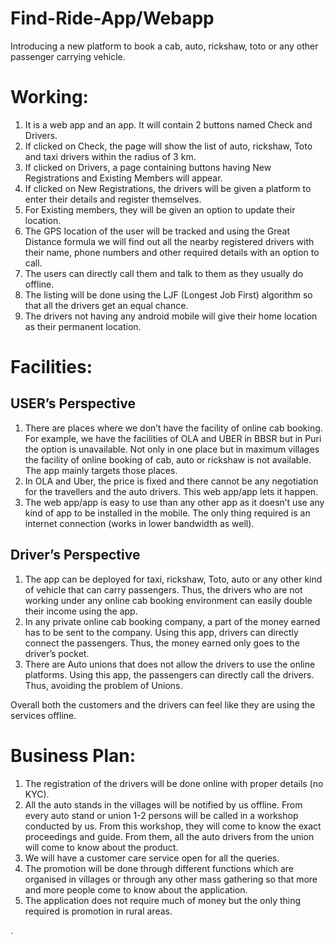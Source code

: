 # Find-Ride-App/Webapp
Introducing a new platform to book a cab, auto, rickshaw, toto or any other passenger carrying vehicle.
# Working: 
1.	It is a web app and an app. It will contain 2 buttons named Check and Drivers. 
2.	If clicked on Check, the page will show the list of auto, rickshaw, Toto and taxi drivers within the radius of 3 km.
3.	If clicked on Drivers, a page containing buttons having New Registrations and Existing Members will appear.
4.	If clicked on New Registrations, the drivers will be given a platform to enter their details and register themselves.
5.	For Existing members, they will be given an option to update their location.
6.	The GPS location of the user will be tracked and using the Great Distance formula we will find out all the nearby registered drivers with their name, phone numbers and other required details with an option to call.
7.	 The users can directly call them and talk to them as they usually do offline.
8.	The listing will be done using the LJF (Longest Job First) algorithm so that all the drivers get an equal chance.
9.	The drivers not having any android mobile will give their home location as their permanent location.

# Facilities: 
## USER’s Perspective
1.	There are places where we don’t have the facility of online cab booking. For example, we have the facilities of OLA and UBER in BBSR but in Puri the option is unavailable. Not only in one place but in maximum villages the facility of online booking of cab, auto or rickshaw is not available. The app mainly targets those places.
2.	In OLA and Uber, the price is fixed and there cannot be any negotiation for the travellers and the auto drivers. This web app/app lets it happen.
3.	The web app/app is easy to use than any other app as it doesn’t use any kind of app to be installed in the mobile. The only thing required is an internet connection (works in lower bandwidth as well).

## Driver’s Perspective
1.	The app can be deployed for taxi, rickshaw, Toto, auto or any other kind of vehicle that can carry passengers. Thus, the drivers who are not working under any online cab booking environment can easily double their income using the app.
2.	In any private online cab booking company, a part of the money earned has to be sent to the company. Using this app, drivers can directly connect the passengers. Thus, the money earned only goes to the driver’s pocket.
3.	There are Auto unions that does not allow the drivers to use the online platforms. Using this app, the passengers can directly call the drivers. Thus, avoiding the problem of Unions.

Overall both the customers and the drivers can feel like they are using the services offline.

# Business Plan: 
1.	The registration of the drivers will be done online with proper details (no KYC).
2.	All the auto stands in the villages will be notified by us offline. From every auto stand or union 1-2 persons will be called in a workshop conducted by us. From this workshop, they will come to know the exact proceedings and guide. From them, all the auto drivers from the union will come to know about the product. 
3.	We will have a customer care service open for all the queries.
4.	The promotion will be done through different functions which are organised in villages or through any other mass gathering so that more and more people come to know about the application.
5.	The application does not require much of money but the only thing required is promotion in rural areas.

.
